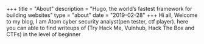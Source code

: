 +++
title = "About"
description = "Hugo, the world’s fastest framework for building websites"
type = "about"
date = "2019-02-28"
+++
Hi all, Welcome to my blog, I am Atom cyber security analyst(pen tester, ctf player). here you can able to find writeups of (Try Hack Me, Vulnhub, Hack The Box and CTFs) in the level of beginner



